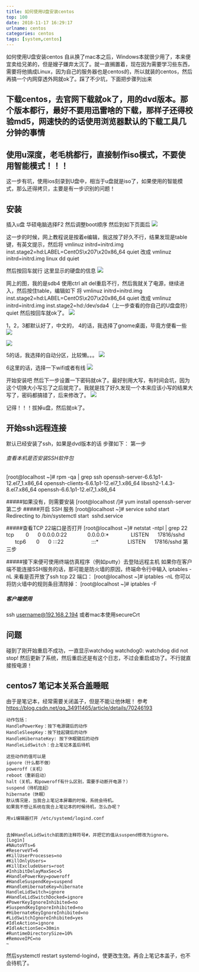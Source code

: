 ```yaml
---
title: 如何使用U盘安装centos
top: 100
date: 2018-11-17 16:29:17
urlname: centos
categories: centos
tags: [system,centos]
---
```

如何使用U盘安装centos
自从换了mac本之后，Windows本就很少用了，本来便宜卖给兄弟的，但是嫂子嫌弃太沉了。就一直搁置着，现在因为需要学习些东西，需要将他搞成Linux，因为自己的服务器也是centos的，所以就装的centos，然后再搞一个内网穿透外网就ok了。踩了不少坑，下面把步骤列出来
<!--more-->
## 下载centos，去官网下载就ok了，用的dvd版本。那个版本都行，最好不要用迅雷啥的下载，那样子还得校验md5，网速快的的话使用浏览器默认的下载工具几分钟的事情
## 使用u深度，老毛桃都行，直接制作iso模式，不要使用智能模式！！！
这一步有坑，使用ios刻录到U盘中，相当于u盘就是iso了，如果使用的智能模式，那么还得拷贝，主要是有一步识别的问题！
## 安装
插入u盘
华硕电脑选择F2
然后调整boot顺序
然后到如下页面后
![](https://i.imgur.com/5qDb7DB.jpg)

这一步的时候，网上教程说是按着e编辑，我这按了好久不行，结果发现是table键，有英文提示，然后将
vmlinuz initrd=initrd.img inst.stage2=hd:LABEL=CentOS\x207\x20x86_64 quiet
改成
vmlinuz initrd=initrd.img linux dd quiet

然后按回车就行
这里显示的硬盘的信息
![](https://i.imgur.com/R8DAcDO.jpg)

网上的图，我的是sdb4
使用ctrl alt del重启不行，然后我就关了电源，继续进入，然后按住table，编辑如下
将
vmlinuz initrd=initrd.img inst.stage2=hd:LABEL=CentOS\x207\x20x86_64 quiet
改成
vmlinuz initrd=initrd.img inst.stage2=hd:/dev/sda4（上一步查看的你自己的U盘盘符） quiet
然后按回车就ok了。
![](https://i.imgur.com/vYIQOL2.jpg)

1，2，3都默认好了，中文的，
4的话，我选择了gnome桌面，毕竟方便看一些
![](https://i.imgur.com/PhDbBwN.jpg)

![](https://i.imgur.com/5udylPT.jpg)

5的话，我选择的自动分区，比较懒。。。
![](https://i.imgur.com/eslZm1R.jpg)

6这里的话，选择一下wifi或者有线
![](https://i.imgur.com/L1OsQlb.jpg)

开始安装吧
然后下一步设置一下密码就ok了。最好别用大写，有时间会坑，因为这个切换大小写忘了之后就完了。我就是找了好久发现一个本来应该小写的结果大写了，密码都搞错了，后来修改了。
![](https://i.imgur.com/xj9Mcxb.jpg)

记得！！！拔掉u盘，然后就ok了。

## 开始ssh远程连接
默认已经安装了ssh，如果是dvd版本的话
步骤如下：
第一步

###### 查看本机是否安装SSH软件包
[root@localhost ~]# rpm -qa | grep ssh
openssh-server-6.6.1p1-12.el7_1.x86_64
openssh-clients-6.6.1p1-12.el7_1.x86_64
libssh2-1.4.3-8.el7.x86_64
openssh-6.6.1p1-12.el7_1.x86_64

#####如果没有，则需要安装
[root@localhost /]# yum install openssh-server
第二步
#####开启 SSH 服务
[root@localhost ~]# service sshd start
Redirecting to /bin/systemctl start  sshd.service

#####查看TCP 22端口是否打开
[root@localhost ~]# netstat -ntpl | grep 22
tcp        0      0 0.0.0.0:22              0.0.0.0:*               LISTEN      17816/sshd          
tcp6       0      0 :::22                   :::*                    LISTEN      17816/sshd
第三步

#####接下来便可使用终端仿真程序（例如putty）去登陆远程主机
如果你在客户端不能连接SSH服务的话，那可能是防火墙的原因，终端命令行中输入 iptables -nL 来看是否开放了ssh tcp 22 端口：
[root@localhost ~]# iptables -nL
你可以将防火墙中的规则条目清除掉：
[root@localhost ~]# iptables -F

##### 客户端使用
ssh username@192.168.2.194 
或者mac本使用secureCrt

## 问题
碰到了刚开始重启不成功，一直显示watchdog watchdog0: watchdog did not stop!
然后更新了系统，然后重启还是有这个日志，不过会重启成功了。不行就直接按电源！

## centos7 笔记本关系合盖睡眠
由于是笔记本，经常需要关闭盖子，但是不能让他休眠！
参考 https://blog.csdn.net/qq_34911465/article/details/70246193

```
动作包括：
HandlePowerKey：按下电源键后的动作
HandleSleepKey：按下挂起键后的动作
HandleHibernateKey: 按下休眠键后的动作
HandleLidSwitch：合上笔记本盖后待机

这些动作的值可以是
ignore（什么都不做）
poweroff（关机）
reboot（重新启动）
halt（关机，和poweroff有什么区别，需要手动断开电源？）
suspend（待机挂起）
hibernate（休眠）
默认情况是，当我合上笔记本屏幕的时候，系统会待机。
如果我不想让系统在我合上笔记本的时候待机，怎么办呢？

用vi编辑器打开 /etc/systemd/logind.conf


去掉HandleLidSwitch前面的注释符号#，并把它的值从suspend修改为ignore。
[Login]
#NAutoVTs=6
#ReserveVT=6
#KillUserProcesses=no
#KillOnlyUsers=
#KillExcludeUsers=root
#InhibitDelayMaxSec=5
#HandlePowerKey=poweroff
#HandleSuspendKey=suspend
#HandleHibernateKey=hibernate
HandleLidSwitch=ignore
#HandleLidSwitchDocked=ignore
#PowerKeyIgnoreInhibited=no
#SuspendKeyIgnoreInhibited=no
#HibernateKeyIgnoreInhibited=no
#LidSwitchIgnoreInhibited=yes
#IdleAction=ignore
#IdleActionSec=30min
#RuntimeDirectorySize=10%
#RemoveIPC=no
~         
```
然后systemctl restart systemd-logind，使更改生效。再合上笔记本盖子，也不会待机了。
